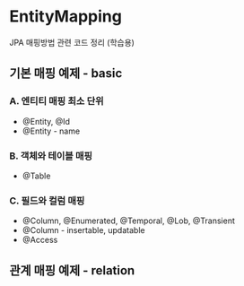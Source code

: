 # EntityMapping
JPA 매핑방법 관련 코드 정리 (학습용)

## 기본 매핑 예제 - basic
### A. 엔티티 매핑 최소 단위
- @Entity, @Id 
- @Entity - name

### B. 객체와 테이블 매핑
- @Table

### C. 필드와 컬럼 매핑
- @Column, @Enumerated, @Temporal, @Lob, @Transient
- @Column - insertable, updatable
- @Access

## 관계 매핑 예제 - relation
### 


